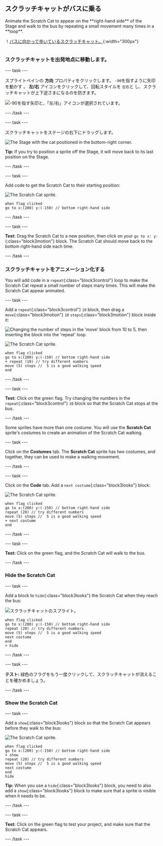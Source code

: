 ## スクラッチキャットがバスに乗る

<div style="display: flex; flex-wrap: wrap">
<div style="flex-basis: 200px; flex-grow: 1; margin-right: 15px;">
Animate the Scratch Cat to appear on the **right-hand side** of the Stage and walk to the bus by repeating a small movement many times in a **loop**. 
</div>
<div>

！[バスに向かって歩いているスクラッチキャット。](images/cat-catches-bus.png){:width="300px"}

</div>
</div>

### スクラッチキャットを出発地点に移動します。

--- task ---

スプライトペインの **方向** プロパティをクリックします。 `-90`を指すように矢印を動かす 。 **左/右** アイコンをクリックして、回転スタイルを `左右`と し、スクラッチキャットが上下逆さまになるのを防ぎます。

![-90を指す矢印と、「左/右」アイコンが選択されています。](images/sprite-pane-direction.png)

--- /task ---

--- task ---

スクラッチキャットをステージの右下にドラッグします。

![The Stage with the cat positioned in the bottom-right corner.](images/bottom-right-cat.png)

**Tip:** If you try to position a sprite off the Stage, it will move back to its last position on the Stage.

--- /task ---

--- task ---

Add code to get the Scratch Cat to their starting position:

![The Scratch Cat sprite.](images/scratch-cat-sprite.png)

```blocks3
when flag clicked
go to x:(200) y:(-150) // bottom right-hand side
```

--- /task ---

--- task ---

**Test:** Drag the Scratch Cat to a new position, then click on your `go to x: y:`{:class="block3motion"} block. The Scratch Cat should move back to the bottom right-hand side each time.

--- /task ---

### スクラッチキャットをアニメーション化する

You will add code in a `repeat`{:class="block3control"} loop to make the Scratch Cat repeat a small number of steps many times. This will make the Scratch Cat appear animated.

--- task ---

Add a `repeat`{:class="block3control"} `10` block, then drag a `move`{:class="block3motion"} `10` `steps`{:class="block3motion"} block inside it:

![Changing the number of steps in the 'move' block from 10 to 5, then inserting the block into the 'repeat' loop.](images/block-into-loop.gif)

![The Scratch Cat sprite.](images/scratch-cat-sprite.png)

```blocks3
when flag clicked
go to x:(200) y:(-150) // bottom right-hand side
+ repeat (10) // try different numbers
move (5) steps //  5 is a good walking speed
end
```

--- /task ---

--- task ---

**Test:** Click on the green flag. Try changing the numbers in the `repeat`{:class="block3control"} `10` block so that the Scratch Cat stops at the bus.

--- /task ---

Some sprites have more than one costume. You will use the **Scratch Cat** sprite's costumes to create an animation of the Scratch Cat walking.

--- task ---

Click on the **Costumes** tab. The **Scratch Cat** sprite has two costumes, and together, they can be used to make a walking movement.

--- /task ---

--- task ---

Click on the **Code** tab. Add a `next costume`{:class="block3looks"} block:

![The Scratch Cat sprite.](images/scratch-cat-sprite.png)

```blocks3
when flag clicked
go to x:(200) y:(-150) // bottom right-hand side
repeat (20) // try different numbers
move (5) steps //  5 is a good walking speed
+ next costume 
end
```
--- /task ---

--- task ---

**Test:** Click on the green flag, and the Scratch Cat will walk to the bus.

--- /task ---

### Hide the Scratch Cat

--- task ---

Add a block to `hide`{:class="block3looks"} the Scratch Cat when they reach the bus:

![スクラッチキャットのスプライト。](images/scratch-cat-sprite.png)

```blocks3
when flag clicked
go to x:(200) y:(-150) // bottom right-hand side
repeat (20) // try different numbers
move (5) steps //  5 is a good walking speed
next costume 
end
+ hide
```

--- /task ---

--- task ---

**テスト:** 緑色のフラグをもう一度クリックして、スクラッチキャットが消えることを確かめましょう。

--- /task ---

### Show the Scratch Cat

--- task ---

Add a `show`{:class="block3looks"} block so that the Scratch Cat appears before they walk to the bus:

![The Scratch Cat sprite.](images/scratch-cat-sprite.png)

```blocks3
when flag clicked
go to x:(200) y:(-150) // bottom right-hand side
+ show
repeat (20) // try different numbers
move (5) steps //  5 is a good walking speed
next costume 
end
hide
```

**Tip:** When you use a `hide`{:class="block3looks"} block, you need to also add a `show`{:class="block3looks"} block to make sure that a sprite is visible when it needs to be.

--- /task ---

--- task ---

**Test:** Click on the green flag to test your project, and make sure that the Scratch Cat appears.

--- /task ---

